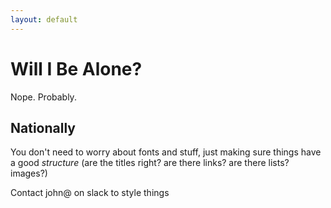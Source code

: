 ```yaml
---
layout: default
---
```


Will I Be Alone?
=================

Nope. Probably.

Nationally
---------------

You don't need to worry about fonts and stuff, just making sure things have a good *structure* (are the titles right?  are there links? are there lists? images?)

Contact john@ on slack to style things
